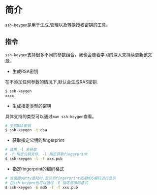 # 简介

`ssh-keygen`是用于生成,管理以及转换授权密钥的工具。


## 指令

`ssh-keygen`支持很多不同的参数组合，我也会随着学习的深入来持续更新该文章。

* 生成RSA密钥

在不添加任何参数的情况下,默认会生成RAS密钥.

```sh
$ ssh-keygen
xxxx
```

* 生成指定类型的密钥

具体支持的类型可以通过`man ssh-keygen`查看。

```sh
# 生成DSA密钥
$ ssh-keygen -t dsa
```

* 获取指定公钥的fingerprint

```sh
# 适用 -l 来获取
# -f 指定公钥文件, -l 指定获取fingerprint
$ ssh-keygen -l -f xxx.pub
```

* 指定fingerprint的编码格式

```sh
# 当使用putty登陆时,显示的fingerprint适用MD5编码进行显示
# 在ssh-keygen也可以通过 -E 指定显示的格式
$ ssh-keygen -E md5 -l -f xxx.pub
```
